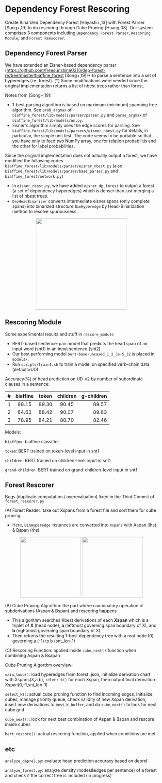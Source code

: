 # Dependency Forest Rescoring
Create Binarized Dependency Forest [Hayashi+,13] with Forest Parser [Song+,19] to do rescoring through Cube Pruning [Huang,08].
Our system comprises 3 components including `Dependency Forest Parser`, `Rescoring Module`, and `Forest Reescorer`.

## Dependency Forest Parser
We have extended an Eisner-based dependency parser (https://github.com/freesunshine0316/dep-forest-re/tree/master/biaffine_forest [Song+,19])* to parse a sentence into a set of hyperedges (i.e. forest).
(*) Some modifications were needed since the original implementation returns a list of nbest trees rather than forest.

Notes from [Song+,19]:
* 1-best parsing algorithm is based on maximum (minimum) spanning tree
  algorithm. See `prob_argmax` of `biaffine_forest/lib/models/parser/parser.py` and
  `parse_argmax` of `biaffine_forest/lib/models/nn.py`.
* Eisner's algorithm simply uses the edge scores for parsing. See
  `biaffine_forest/lib/models/parsers/eisner_nbest.py` for details, in particular, the simple
  unit test. The code seems to be portable so that you have only to feed two
  NumPy array, one for relation probabilitis and the other for label
  probabilities. 

Since the original implementation does not actually output a forest, we have modified the following codes `biaffine_forest/lib/models/parser/eisner_nbest.py` (also `biaffine_forest/lib/models/parser/base_parser.py` and `biaffine_forest/network.py`)

* In `eisner_nbest.py`, we have added `eisner_dp_forest` to output a forest (a set of dependency hyperedges) which is denser than just merging a list of nbest trees.
* `DepHeadBinarizer` converts intermediate eisner spans (only complete spans) into binarized structure `BinHyperedge` by Head-Binarization method to resolve spuriousness.

<p align="center">
<img src="https://github.com/yama-yuki/dep-forest-complex/assets/43964651/961a3bc6-a505-4be3-a024-b480f67d0908" height="300px" />
</p>

## Rescoring Module
Some experimental results and stuff in `rescore_module`
* BERT-based sentence-pair model that predicts the head span of an input word (snt1) in an input sentence (snt2).
* Our best performing model `bert-base-uncased_1_2_3e-5_32` is placed in `models/`.
* Run `scripts/train1.sh` to train a model on specified verb-chain data (default=UD).

Accuracy(%) of head prediction on UD-v2 by number of subordinate clauses in a sentence:

| # | biaffine | token | children | g-children |
|:---|:---:|:---:|:---:|---:|
| 1 | 88.15 | 89.30 | 90.45 | 89.57 |
| 2 | 84.63 | 88.42 | 90.07 | 89.83 |
| 3 | 78.95 | 84.21 | 80.70 | 82.46 |

Models:

`biaffine`: biaffine classifier

`token`: BERT trained on token-level input in snt1

`children`: BERT trained on children-level input in snt1

`grand-children`: BERT trained on grand-children-level input in snt1

## Forest Rescorer
Bugs (duplicate computation / overevaluation) fixed in the Third Commit of `forest_rescorer.py`

(A) Forest Reader: take out Xspans from a forest file and sort them for cube pruning
* Here, `BinHyperedge` instances are converted into `Xspans` with Aspan (lhs) & Bspan (rhs)
<p align="center">
<img src="https://github.com/yama-yuki/dep-forest-complex/assets/43964651/0a19ca5c-f17c-4934-bd9a-983577c14b5b" height="200px" />
<img src="https://github.com/yama-yuki/dep-forest-complex/assets/43964651/df6f479e-cd49-4f90-bed9-97e5aa6d774c" height="200px" />
</p>

(B) Cube Pruning Algorithm: the part where combinatory operation of subderivations (Aspan & Bspan) and rescoring happens

* This algorithm searches Kbest derivations of each **Xspan** which is a triplet of **X** (head node), **a** (leftmost governing span boundary of X), and **b** (rightmost governing span boundary of X)
* Then returns the resulting 1-best dependency tree with a root node (0) governing a (-1) to b (snt_len-1)

(C) Rescoring Function: applied inside `cube_next()` function when combining Aspan & Bsapan

Cube Pruning Algorthm overview:

`main_loop()`: load hyperedges from forest .json, initialize derivation chart with Xspans(X,a,b), `select_k()` for each Xspan, then output final derivation Xspan(0,-1,snt_len-1)

`select_k()`: actual cube pruning function to find incoming edges, initialize cubes, manage priority queue, check validity of new Xspan derivation, insert new derivations to `best_K_buffer`, and do `cube_next()` to look for next cube grid

`cube_next()`: look for next best combination of Aspan & Bspan and rescore inside cubes

`bert_rescore()`: actual rescoring function, applied when conditions are met

## etc
`analyze_deprel.py`: evaluate head prediction accuracy based on deprel

`analyze_forest.py`: analyze density (nodes&edges per sentence) of a forest and check if the correct tree is included (in progress)




